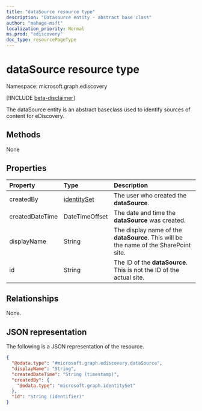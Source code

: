 ```yaml
---
title: "dataSource resource type"
description: "Datasource entity - abstract base class"
author: "mahage-msft"
localization_priority: Normal
ms.prod: "ediscovery"
doc_type: resourcePageType
---
```


# dataSource resource type

Namespace: microsoft.graph.ediscovery

[!INCLUDE [beta-disclaimer](../../includes/beta-disclaimer.md)]

The dataSource entity is an abstract baseclass used to identify sources of content for eDiscovery.

## Methods

None

## Properties

|Property|Type|Description|
|:---|:---|:---|
|createdBy|[identitySet](../resources/identityset.md)|The user who created the **dataSource**.|
|createdDateTime|DateTimeOffset|The date and time the **dataSource** was created.|
|displayName|String|The display name of the **dataSource**. This will be the name of the SharePoint site.|
|id|String| The ID of the **dataSource**. This is not the ID of the actual site.|

## Relationships

None.

## JSON representation

The following is a JSON representation of the resource.
<!-- {
  "blockType": "resource",
  "keyProperty": "id",
  "@odata.type": "microsoft.graph.ediscovery.dataSource",
  "baseType": "",
  "openType": false
}
-->

``` json
{
  "@odata.type": "#microsoft.graph.ediscovery.dataSource",
  "displayName": "String",
  "createdDateTime": "String (timestamp)",
  "createdBy": {
    "@odata.type": "microsoft.graph.identitySet"
  },
  "id": "String (identifier)"
}
```
